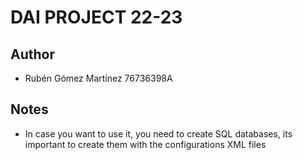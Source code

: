 DAI PROJECT 22-23
======================

Author
---------------
- Rubén Gómez Martínez 76736398A

Notes
---------------
- In case you want to use it, you need to create SQL databases, its important to create them with the configurations XML files

